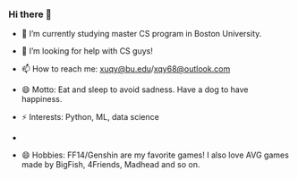 ### Hi there 👋

- 🔭 I’m currently studying master CS program in Boston University.  

- 🤔 I’m looking for help with CS guys!  

- 📫 How to reach me: xuqy@bu.edu/xqy68@outlook.com  

- 😄 Motto: Eat and sleep to avoid sadness. Have a dog to have happiness.

- ⚡ Interests: Python, ML, data science
-
- 😄 Hobbies: FF14/Genshin are my favorite games! I also love AVG games made by BigFish, 4Friends, Madhead and so on.
